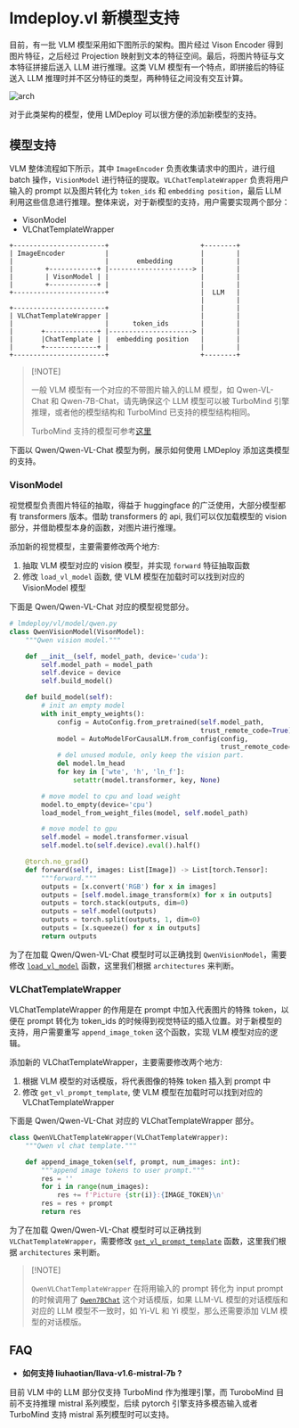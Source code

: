 # lmdeploy.vl 新模型支持

目前，有一批 VLM 模型采用如下图所示的架构。图片经过 Vison Encoder 得到图片特征，之后经过 Projection 映射到文本的特征空间。最后，将图片特征与文本特征拼接后送入 LLM 进行推理。这类 VLM 模型有一个特点，即拼接后的特征送入 LLM 推理时并不区分特征的类型，两种特征之间没有交互计算。

![arch](https://llava-vl.github.io/images/llava_arch.png)

对于此类架构的模型，使用 LMDeploy 可以很方便的添加新模型的支持。

## 模型支持

VLM 整体流程如下所示，其中 `ImageEncoder` 负责收集请求中的图片，进行组 batch 操作，`VisionModel` 进行特征的提取。`VLChatTemplateWrapper` 负责将用户输入的 prompt 以及图片转化为 `token_ids` 和 `embedding position`，最后 LLM 利用这些信息进行推理。整体来说，对于新模型的支持，用户需要实现两个部分：

- VisonModel
- VLChatTemplateWrapper

```
+-----------------------+                       +--------+
| ImageEncoder          |                       |        |
|                       |       embedding       |        |
|        +------------+ |---------------------> |        |
|        | VisonModel | |                       |        |
|        +------------+ |                       |        |
+-----------------------+                       |  LLM   |
                                                |        |
+-----------------------+                       |        |
| VLChatTemplateWrapper |                       |        |
|                       |      token_ids        |        |
|       +-------------+ |---------------------> |        |
|       |ChatTemplate | |  embedding position   |        |
|       +-------------+ |                       |        |
+-----------------------+                       +--------+
```

> \[!NOTE\]
>
> 一般 VLM 模型有一个对应的不带图片输入的LLM 模型，如 Qwen-VL-Chat 和 Qwen-7B-Chat，请先确保这个 LLM 模型可以被 TurboMind 引擎推理，或者他的模型结构和 TurboMind 已支持的模型结构相同。
>
> TurboMind 支持的模型可参考[这里](https://github.com/InternLM/lmdeploy/blob/main/lmdeploy/turbomind/supported_models.py)

下面以 Qwen/Qwen-VL-Chat 模型为例，展示如何使用 LMDeploy 添加这类模型的支持。

### VisonModel

视觉模型负责图片特征的抽取，得益于 huggingface 的广泛使用，大部分模型都有 transformers 版本。借助 transformers 的 api, 我们可以仅加载模型的 vision 部分，并借助模型本身的函数，对图片进行推理。

添加新的视觉模型，主要需要修改两个地方:

1. 抽取 VLM 模型对应的 vision 模型，并实现 `forward` 特征抽取函数
2. 修改 `load_vl_model` 函数, 使 VLM 模型在加载时可以找到对应的 VisionModel 模型

下面是 Qwen/Qwen-VL-Chat 对应的模型视觉部分。

```python
# lmdeploy/vl/model/qwen.py
class QwenVisionModel(VisonModel):
    """Qwen vision model."""

    def __init__(self, model_path, device='cuda'):
        self.model_path = model_path
        self.device = device
        self.build_model()

    def build_model(self):
        # init an empty model
        with init_empty_weights():
            config = AutoConfig.from_pretrained(self.model_path,
                                                trust_remote_code=True)
            model = AutoModelForCausalLM.from_config(config,
                                                     trust_remote_code=True)
            # del unused module, only keep the vision part.
            del model.lm_head
            for key in ['wte', 'h', 'ln_f']:
                setattr(model.transformer, key, None)

        # move model to cpu and load weight
        model.to_empty(device='cpu')
        load_model_from_weight_files(model, self.model_path)

        # move model to gpu
        self.model = model.transformer.visual
        self.model.to(self.device).eval().half()

    @torch.no_grad()
    def forward(self, images: List[Image]) -> List[torch.Tensor]:
        """forward."""
        outputs = [x.convert('RGB') for x in images]
        outputs = [self.model.image_transform(x) for x in outputs]
        outputs = torch.stack(outputs, dim=0)
        outputs = self.model(outputs)
        outputs = torch.split(outputs, 1, dim=0)
        outputs = [x.squeeze() for x in outputs]
        return outputs
```

为了在加载 Qwen/Qwen-VL-Chat 模型时可以正确找到 `QwenVisionModel`，需要修改 [`load_vl_model`](https://github.com/InternLM/lmdeploy/blob/main/lmdeploy/vl/model/builder.py) 函数，这里我们根据 `architectures` 来判断。

### VLChatTemplateWrapper

VLChatTemplateWrapper 的作用是在 prompt 中加入代表图片的特殊 token，以便在 prompt 转化为 token_ids 的时候得到视觉特征的插入位置。对于新模型的支持，用户需要重写 `append_image_token` 这个函数，实现 VLM 模型对应的逻辑。

添加新的 VLChatTemplateWrapper，主要需要修改两个地方:

1. 根据 VLM 模型的对话模版，将代表图像的特殊 token 插入到 prompt 中
2. 修改 `get_vl_prompt_template`, 使 VLM 模型在加载时可以找到对应的 VLChatTemplateWrapper

下面是 Qwen/Qwen-VL-Chat 对应的 VLChatTemplateWrapper 部分。

```python
class QwenVLChatTemplateWrapper(VLChatTemplateWrapper):
    """Qwen vl chat template."""

    def append_image_token(self, prompt, num_images: int):
        """append image tokens to user prompt."""
        res = ''
        for i in range(num_images):
            res += f'Picture {str(i)}:{IMAGE_TOKEN}\n'
        res = res + prompt
        return res
```

为了在加载 Qwen/Qwen-VL-Chat 模型时可以正确找到 `VLChatTemplateWrapper`，需要修改 [`get_vl_prompt_template`](https://github.com/InternLM/lmdeploy/blob/main/lmdeploy/vl/templates.py) 函数，这里我们根据 `architectures` 来判断。

> \[!NOTE\]
>
> `QwenVLChatTemplateWrapper` 在将用输入的 prompt 转化为 input prompt 的时候调用了 [`Qwen7BChat`](https://github.com/InternLM/lmdeploy/blob/main/lmdeploy/model.py) 这个对话模版，如果 LLM-VL 模型的对话模版和对应的 LLM 模型不一致时，如 Yi-VL 和 Yi 模型，那么还需要添加 VLM 模型的对话模版。

## FAQ

- **如何支持 liuhaotian/llava-v1.6-mistral-7b ?**

目前 VLM 中的 LLM 部分仅支持 TurboMind 作为推理引擎，而 TuroboMind 目前不支持推理 mistral 系列模型，后续 pytorch 引擎支持多模态输入或者 TurboMind 支持 mistral 系列模型时可以支持。
